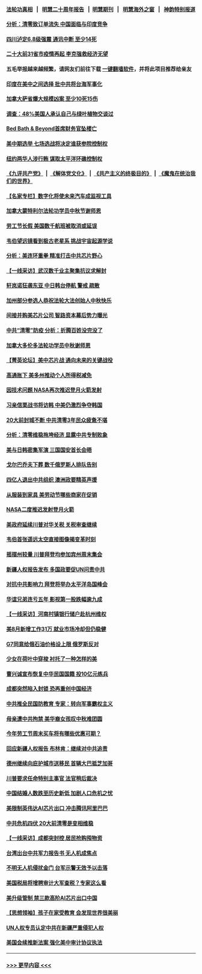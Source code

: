 #### [法轮功真相](https://github.com/gfw-breaker/truth/blob/master/README.md?t=0) &nbsp;&nbsp;|&nbsp;&nbsp; [明慧二十周年报告](https://github.com/gfw-breaker/mh-reports/blob/master/README.md?t=0) &nbsp;&nbsp;|&nbsp;&nbsp;[明慧期刊](https://github.com/gfw-breaker/mh-qikan) &nbsp;&nbsp;|&nbsp;&nbsp; [明慧海外之窗](https://github.com/gfw-breaker/mh-news/blob/master/README.md?t=0) &nbsp;&nbsp;|&nbsp;&nbsp; [神韵特别报道](https://github.com/gfw-breaker/mh-news/blob/master/shenyun.md?t=0)
#### [分析：清零致订单流失 中国面临与印度竞争](../pages/nf4514/n13817629.md?t=09052001) 
#### [四川泸定6.8级强震 通讯中断 至少14死](../pages/nf4514/n13817520.md?t=09052001) 
#### [二十大前31省市疫情再起 李克强救经济无望](../pages/nf4514/n13817553.md?t=09052001) 
#### 五毛举报越来越频繁，请网友们前往下载 [一键翻墙软件](https://github.com/gfw-breaker/ssr-accounts)，并将此项目推荐给亲友
#### [印度在美中之间选择 批中共将台海军事化](../pages/nf4514/n13817426.md?t=09052001) 
#### [加拿大萨省爆大规模凶案 至少10死15伤](../pages/nf4514/n13817369.md?t=09052001) 
#### [调查：48%美国人承认自己与绿叶植物交谈过](../pages/nf4514/n13817352.md?t=09052001) 
#### [Bed Bath & Beyond首席财务官坠楼亡](../pages/nf4514/n13817336.md?t=09052001) 
#### [美中期选举 七场选战将决定谁获参院控制权](../pages/nf4514/n13817262.md?t=09052001) 
#### [纽约两华人涉行贿 谋取太平洋环礁控制权](../pages/nf4514/n13817294.md?t=09052001) 
#### [《九评共产党》](https://github.com/begood0513/9ping.md/blob/master/README.md) &nbsp;|&nbsp; [《解体党文化》](../../../../jtdwh.md/blob/master/README.md)  &nbsp;|&nbsp; [《共产主义的终极目的》](../../../../gczydzjmd.md/blob/master/README.md) &nbsp;|&nbsp; [《魔鬼在统治我们的世界》](../../../../mgztzwmdsj.md/blob/master/README.md) 
#### [【名家专栏】数字化将使未来汽车成监视工具](../pages/nf4514/n13816854.md?t=09052001) 
#### [加拿大蒙特利尔法轮功学员中秋节谢师恩](../pages/nf4514/n13817311.md?t=09052001) 
#### [劳工节长假 美国数千航班被取消或延误](../pages/nf4514/n13817298.md?t=09052001) 
#### [韦伯望远镜看到极古老星系 挑战宇宙起源学说](../pages/nf4514/n13817011.md?t=09052001) 
#### [分析：美连环重拳 精准打击中共芯片野心](../pages/nf4514/n13817007.md?t=09052001) 
#### [【一线采访】武汉数千业主聚集抗议求解封](../pages/nf4514/n13817161.md?t=09052001) 
#### [轩岚诺狂袭东亚 中日韩台停航 警戒 疏散](../pages/nf4514/n13817187.md?t=09052001) 
#### [加州部分参选人恭祝法轮大法创始人中秋快乐](../pages/nf4514/n13817118.md?t=09052001) 
#### [间接并购美芯片公司 智路资本幕后势力曝光](../pages/nf4514/n13817101.md?t=09052001) 
#### [中共“清零”防疫 分析：折腾百姓没完没了](../pages/nf4514/n13816983.md?t=09052001) 
#### [加拿大多伦多法轮功学员中秋谢师恩](../pages/nf4514/n13817043.md?t=09052001) 
#### [【菁英论坛】美中芯片战 通向未来的关键战役](../pages/nf4514/n13817010.md?t=09052001) 
#### [高通胀下 美多州推动个人所得税减免](../pages/nf4514/n13816966.md?t=09052001) 
#### [因技术问题 NASA再次推迟登月火箭发射](../pages/nf4514/n13816914.md?t=09052001) 
#### [习亲信栗战书将访韩 中美仍激烈争夺韩国](../pages/nf4514/n13816954.md?t=09052001) 
#### [20大前封城不断 中共清零3年民众疲惫不堪](../pages/nf4514/n13816934.md?t=09052001) 
#### [分析：清零维稳拖垮经济 显露中共专制败象](../pages/nf4514/n13815059.md?t=09052001) 
#### [美与日韩密集军演 三国国安首长会晤](../pages/nf4514/n13816922.md?t=09052001) 
#### [戈尔巴乔夫下葬 数千俄罗斯人排队告别](../pages/nf4514/n13816835.md?t=09052001) 
#### [四亿人退出中共组织 澳洲政要精英声援](../pages/nf4514/n13816683.md?t=09052001) 
#### [从服装到家具 美劳动节哪些商家在促销](../pages/nf4514/n13816472.md?t=09052001) 
#### [NASA二度推迟发射登月火箭](../pages/nf4514/n13816697.md?t=09052001) 
#### [美政府延续川普对华关税 关税审查继续](../pages/nf4514/n13816548.md?t=09052001) 
#### [韦伯首张遥远太空直接图像揭变革时刻](../pages/nf4514/n13816437.md?t=09052001) 
#### [摇摆州较量 川普拜登均参加宾州周末集会](../pages/nf4514/n13816361.md?t=09052001) 
#### [新疆人权报告发布 多国政要促UN问责中共](../pages/nf4514/n13816425.md?t=09052001) 
#### [对抗中共影响力 拜登将举办太平洋岛国峰会](../pages/nf4514/n13816412.md?t=09052001) 
#### [华谊兄弟连亏五年 影视第一股跌幅逾九成](../pages/nf4514/n13816421.md?t=09052001) 
#### [【一线采访】河南村镇银行储户赴杭州维权](../pages/nf4514/n13816151.md?t=09052001) 
#### [美8月新增工作31万 就业市场冷却但仍稳健](../pages/nf4514/n13816299.md?t=09052001) 
#### [G7同意给俄石油价格设上限 俄罗斯反对](../pages/nf4514/n13816302.md?t=09052001) 
#### [少女在荷叶中穿梭 衬托了一种怎样的美](../pages/nf4514/n13806850.md?t=09052001) 
#### [曹兴诚宣布恢复中华民国国籍 投10亿元练兵](../pages/nf4514/n13815199.md?t=09052001) 
#### [成都突然陷入封锁 恐再重创中国经济](../pages/nf4514/n13816070.md?t=09052001) 
#### [中共推全民国防教育 专家：转向军事霸权主义](../pages/nf4514/n13816094.md?t=09052001) 
#### [母亲遭中共拘禁 美华裔女孩叹中秋难团圆](../pages/nf4514/n13815894.md?t=09052001) 
#### [今年劳工节周末买车将有哪些优惠可期？](../pages/nf4514/n13815745.md?t=09052001) 
#### [回应新疆人权报告 布林肯：继续对中共追责](../pages/nf4514/n13815660.md?t=09052001) 
#### [德州继续向庇护城市送移民 首辆大巴抵芝加哥](../pages/nf4514/n13815610.md?t=09052001) 
#### [川普要求任命特别主事官 法官稍后裁决](../pages/nf4514/n13815647.md?t=09052001) 
#### [中国结婚人数跌至历史新低 加剧人口危机之忧](../pages/nf4514/n13815623.md?t=09052001) 
#### [美限制英伟达AI芯片出口 冲击腾讯阿里巴巴](../pages/nf4514/n13815585.md?t=09052001) 
#### [中共危机四伏 20大前清零是变相维稳](../pages/nf4514/n13815599.md?t=09052001) 
#### [【一线采访】成都突封控 居民抢购囤物资](../pages/nf4514/n13815284.md?t=09052001) 
#### [台湾出台中共军力报告书 无人机成焦点](../pages/nf4514/n13815220.md?t=09052001) 
#### [不明无人机侵扰金门 台军示警无效予以击落](../pages/nf4514/n13815191.md?t=09052001) 
#### [美国税局将增聘审计大军查税？专家这么看](../pages/nf4514/n13815013.md?t=09052001) 
#### [美升级管制 禁三款高阶AI芯片出口中国](../pages/nf4514/n13815145.md?t=09052001) 
#### [【思想领袖】孩子在家受教育 会发现世界很美丽](../pages/nf4514/n13804700.md?t=09052001) 
#### [UN人权专员认定中共在新疆严重侵犯人权](../pages/nf4514/n13814948.md?t=09052001) 
#### [美国会续推新法案 强化美中审计协议执法](../pages/nf4514/n13814874.md?t=09052001) 

----
#### [ >>> 更早内容 <<< ](../indexes/nf4514-earlier.md)
